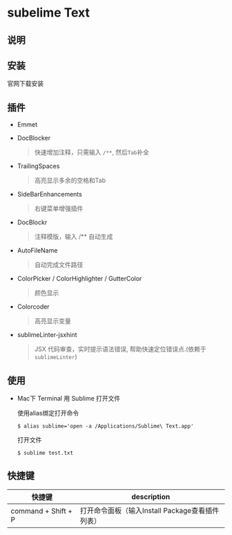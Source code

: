 # subelime Text

## 说明

## 安装

官网下载安装

## 插件

- Emmet

- DocBlocker

  > 快速增加注释，只需输入 `/**`, 然后`Tab`补全

- TrailingSpaces

  > 高亮显示多余的空格和Tab

- SideBarEnhancements

  > 右键菜单增强插件

- DocBlockr

  > 注释模版，输入 /** 自动生成

- AutoFileName

  > 自动完成文件路径

- ColorPicker / ColorHighlighter / GutterColor

  > 颜色显示

- Colorcoder

  > 高亮显示变量

- sublimeLinter-jsxhint

  > JSX 代码审查，实时提示语法错误, 帮助快速定位错误点.(依赖于 `sublimeLinter`)

## 使用

- Mac下 Terminal 用 Sublime 打开文件

  使用alias绑定打开命令

  ```shell
  $ alias sublime='open -a /Applications/Sublime\ Text.app'
  ```

  打开文件

  ```shell
  $ sublime test.txt
  ```



## 快捷键

| 快捷键              | description                                     |
| ------------------- | ----------------------------------------------- |
| command + Shift + P | 打开命令面板（输入Install Package查看插件列表） |

